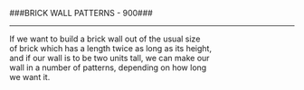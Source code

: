 ###BRICK WALL PATTERNS - 900###

---------------------------

If we want to build a brick wall out of the usual size<br>
of brick which has a length twice as long as its height,<br>
and if our wall is to be two units tall, we can make our<br>
wall in a number of patterns, depending on how long<br>
we want it.<br>
